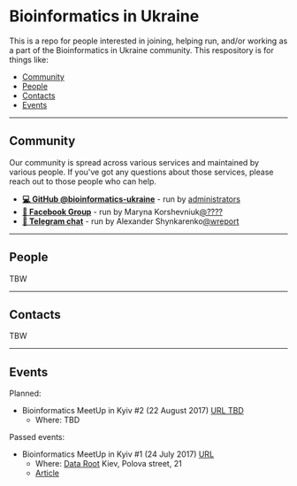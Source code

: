 # Bioinformatics in Ukraine

This is a repo for people interested in joining, helping run, and/or working as a part of the Bioinformatics in Ukraine community. This respository is for things like:

- [Community](#community)
- [People](#people)
- [Contacts](#contacts)
- [Events](#events)

---

## Community

Our community is spread across various services and maintained by various people. If you've got any questions about those services, please reach out to those people who can help.

* [**💻 GitHub @bioinformatics-ukraine**](https://github.com/bioinformatics-ukraine) - run by [administrators](https://github.com/orgs/bioinformatics-ukraine/people?utf8=%E2%9C%93&query=role%3Aowner+)
* [**👥 Facebook Group**](https://www.facebook.com/groups/bioinformaticsUA) - run by Maryna Korshevniuk[@????](https://github.com/?????) 
* [**💬 Telegram chat**](https://t.me/joinchat/CHZ6jUNghHbchyfSUbg5tA) - run by Alexander Shynkarenko[@wreport](https://github.com/wreport)

---

## People
TBW

---

## Contacts
TBW

---

## Events

Planned:
* Bioinformatics MeetUp in Kyiv #2 (22 August 2017) [URL TBD]()
   + Where: TBD

Passed events:
* Bioinformatics MeetUp in Kyiv #1 (24 July 2017) [URL](https://www.facebook.com/events/1750930518539936)
   + Where: [Data Root](https://www.facebook.com/dataroot.consulting) Kiev, Polova street, 21 
   + [Article](http://telegra.ph/Bioinformatics-MeetUp-in-Kyiv-1-07-25)
